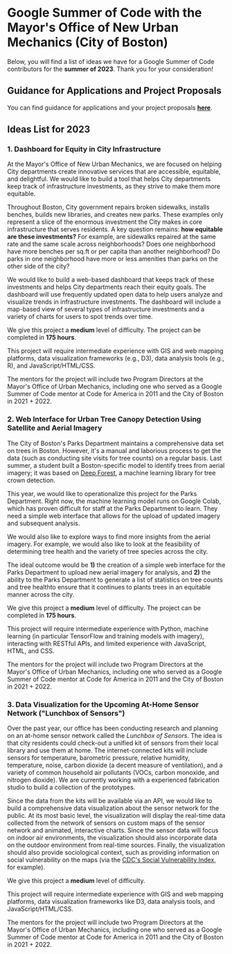 # Google Summer of Code with the Mayor's Office of New Urban Mechanics (City of Boston)

Below, you will find a list of ideas we have for a Google Summer of Code contributors for the **summer of 2023**. Thank you for your consideration!

## Guidance for Applications and Project Proposals

You can find guidance for applications and your project proposals **[here](https://monum.github.io/gsoc-2023/guidance)**.

## Ideas List for 2023

### 1. Dashboard for Equity in City Infrastructure

At the Mayor's Office of New Urban Mechanics, we are focused on helping City departments create innovative services that are accessible, equitable, and delightful. We would like to build a tool that helps City departments keep track of infrastructure investments, as they strive to make them more equitable.

Throughout Boston, City government repairs broken sidewalks, installs benches, builds new libraries, and creates new parks. These examples only represent a slice of the enormous investment the City makes in core infrastructure that serves residents. A key question remains: **how equitable are these investments?** For example, are sidewalks repaired at the same rate and the same scale across neighborhoods? Does one neighborhood have more benches per sq.ft or per capita than another neighborhood? Do parks in one neighborhood have more or less amenities than parks on the other side of the city?

We would like to build a web-based dashboard that keeps track of these investments and helps City departments reach their equity goals. The dashboard will use frequently updated open data to help users analyze and visualize trends in infrastructure investments. The dashboard will include a map-based view of several types of infrastructure investments and a variety of charts for users to spot trends over time. 

We give this project a **medium** level of difficulty. The project can be completed in **175 hours**.

This project will require intermediate experience with GIS and web mapping platforms, data visualization frameworks (e.g., D3), data analysis tools (e.g., R), and JavaScript/HTML/CSS.

The mentors for the project will include two Program Directors at the Mayor's Office of Urban Mechanics, including one who served as a Google Summer of Code mentor at Code for America in 2011 and the City of Boston in 2021 + 2022.

### 2. Web Interface for Urban Tree Canopy Detection Using Satellite and Aerial Imagery

The City of Boston's Parks Department maintains a comprehensive data set on trees in Boston. However, it's a manual and laborious process to get the data (such as  conducting site visits for tree counts) on a regular basis. Last summer, a student built a Boston-specific model to identify trees from aerial imagery; it was based on [Deep Forest](https://github.com/weecology/DeepForest), a machine learning library for tree crown detection. 

This year, we would like to operationalize this project for the Parks Department. Right now, the machine learning model runs on Google Colab, which has proven difficult for staff at the Parks Department to learn. They need a simple web interface that allows for the upload of updated imagery and subsequent analysis.

We would also like to explore ways to find more insights from the aerial imagery. For example, we would also like to look at the feasibility of determining tree health and the variety of tree species across the city.

The ideal outcome would be **1)** the creation of a simple web interface for the Parks Department to upload new aerial imagery for analysis, and **2)** the ability to the Parks Department to generate a list of statistics on tree counts and tree healthto ensure that it continues to plants trees in an equitable manner across the city.

We give this project a **medium** level of difficulty. The project can be completed in **175 hours**.

This project will require intermediate experience with Python, machine learning (in particular TensorFlow and training models with imagery), interacting with RESTful APIs, and limited experience with JavaScript, HTML, and CSS.

The mentors for the project will include two Program Directors at the Mayor's Office of Urban Mechanics, including one who served as a Google Summer of Code mentor at Code for America in 2011 and the City of Boston in 2021 + 2022.

### 3. Data Visualization for the Upcoming At-Home Sensor Network ("Lunchbox of Sensors")

Over the past year, our office has been conducting research and planning on an at-home sensor network called the *Lunchbox of Sensors*. The idea is that city residents could check-out a unified kit of sensors from their local library and use them at home. The internet-connected kits will include sensors for temperature, barometric pressure, relative humidity, temperature, noise, carbon dioxide (a decent measure of ventilation), and a variety of common household air pollutants (VOCs, carbon monoxide, and nitrogen dioxide). We are currently working with a experienced fabrication studio to build a collection of the prototypes.

Since the data from the kits will be available via an API, we would like to build a comprehensive data visualization about the sensor network for the public. At its most basic level, the visualization will display the real-time data collected from the network of sensors on custom maps of the sensor network and animated, interactive charts. Since the sensor data will focus on indoor air environments, the visualization should also incorporate data on the outdoor environment from real-time sources. Finally, the visualization should also provide sociological context, such as providing information on social vulnerability on the maps (via the [CDC's Social Vulnerability Index](https://www.atsdr.cdc.gov/placeandhealth/svi/index.html), for example).

We give this project a **medium** level of difficulty.

This project will require intermediate experience with GIS and web mapping platforms, data visualization frameworks like D3, data analysis tools, and JavaScript/HTML/CSS.

The mentors for the project will include two Program Directors at the Mayor's Office of Urban Mechanics, including one who served as a Google Summer of Code mentor at Code for America in 2011 and the City of Boston in 2021 + 2022.
